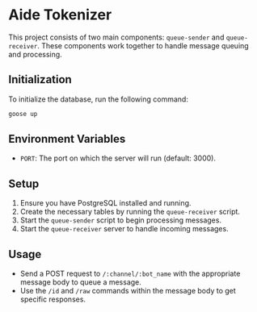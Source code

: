 # Aide Tokenizer

This project consists of two main components: `queue-sender` and `queue-receiver`. These components work together to handle message queuing and processing.

## Initialization

To initialize the database, run the following command:

```sh
goose up
```

## Environment Variables

- `PORT`: The port on which the server will run (default: 3000).

## Setup

1. Ensure you have PostgreSQL installed and running.
2. Create the necessary tables by running the `queue-receiver` script.
3. Start the `queue-sender` script to begin processing messages.
4. Start the `queue-receiver` server to handle incoming messages.

## Usage

- Send a POST request to `/:channel/:bot_name` with the appropriate message body to queue a message.
- Use the `/id` and `/raw` commands within the message body to get specific responses.
